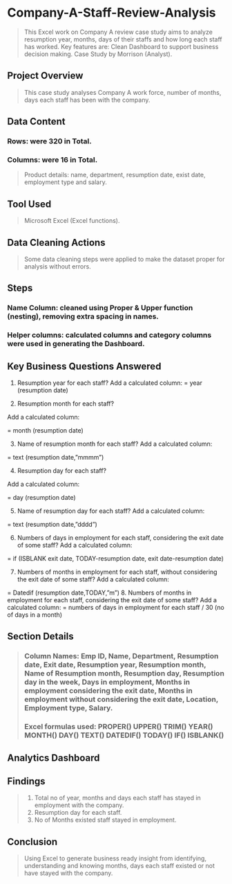 # Company-A-Staff-Review-Analysis
> This Excel work on Company A review case study aims to analyze resumption year, months, days of their staffs and how long each staff has worked. Key features are: Clean Dashboard to support business decision making.
Case Study by Morrison (Analyst).

## Project Overview
> This case study analyses Company A work force, number of months, days each staff has been with the company. 

## Data Content
### Rows: were 320 in Total.
 ### Columns: were 16 in Total.
> Product details: name, department, resumption date, exist date, employment type and salary.

## Tool Used
> Microsoft Excel (Excel functions).

## Data Cleaning Actions
> Some data cleaning steps were applied to make the dataset proper for analysis without errors.

## Steps
### Name Column: cleaned using Proper & Upper function (nesting), removing extra spacing in names.
### Helper columns: calculated columns and category columns were used in generating the Dashboard.


## Key Business Questions Answered

1.	Resumption year for each staff?
Add a calculated column:
= year (resumption date)

2.	Resumption month for each staff?

Add a calculated column:

= month (resumption date)

3.	Name of resumption month for each staff?
Add a calculated column:

= text (resumption date,”mmmm”)


4.	Resumption day for each staff?

Add a calculated column:

= day (resumption date)

5.	Name of resumption day for each staff?
Add a calculated column:

= text (resumption date,”dddd”)

6.	Numbers of days in employment for each staff, considering the exit date of some staff?
Add a calculated column:

= if (ISBLANK exit date, TODAY-resumption date, exit date-resumption date)

7.	Numbers of months in employment for each staff, without considering the exit date of some staff?
Add a calculated column:

= Datedif (resumption date,TODAY,”m”)
8.	Numbers of months in employment for each staff, considering the exit date of some staff?
Add a calculated column:
= numbers of days in employment for each staff / 30 (no of days in a month)

## Section Details
> ### Column Names: Emp ID, Name, Department, Resumption date, Exit date, Resumption year, Resumption month, Name of Resumption month, Resumption day, Resumption day in the week, Days in employment, Months in employment considering the exit date, Months in employment without considering the exit date, Location, Employment type, Salary.
> ### Excel formulas used: PROPER() UPPER() TRIM() YEAR() MONTH() DAY() TEXT() DATEDIF() TODAY() IF() ISBLANK() 

## Analytics Dashboard
 

## Findings
> 1.	Total no of year, months and days each staff has stayed in employment with the company.
> 2.	Resumption day for each staff.
> 3.	No of Months existed staff stayed in employment.

## Conclusion
> Using Excel to generate business ready insight from identifying, understanding and knowing months, days each staff existed or not have stayed with the company.




